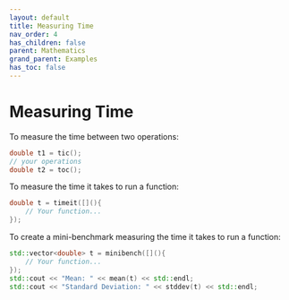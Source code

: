```yaml
---
layout: default
title: Measuring Time
nav_order: 4
has_children: false
parent: Mathematics
grand_parent: Examples
has_toc: false
---
```

# Measuring Time

To measure the time between two operations:

```cpp
double t1 = tic();
// your operations
double t2 = toc();
```

To measure the time it takes to run a function:

```cpp
double t = timeit([](){
    // Your function...
});
```

To create a mini-benchmark measuring the time it takes to run a function:

```cpp
std::vector<double> t = minibench([](){
    // Your function...
});
std::cout << "Mean: " << mean(t) << std::endl;
std::cout << "Standard Deviation: " << stddev(t) << std::endl;
```




<!-- Generated with mdsplit: https://github.com/alandefreitas/mdsplit -->
